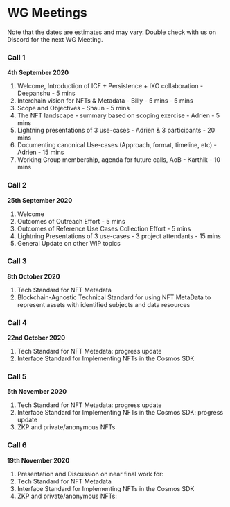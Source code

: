 # WG Meetings

Note that the dates are estimates and may vary. Double check with us on Discord for the next WG Meeting.

### Call 1
**4th September 2020**
1. Welcome, Introduction of ICF + Persistence + IXO collaboration - Deepanshu - 5 mins
2. Interchain vision for NFTs & Metadata - Billy - 5 mins  - 5 mins
3. Scope and Objectives - Shaun - 5 mins
4. The NFT landscape - summary based on scoping exercise - Adrien - 5 mins
5. Lightning presentations of 3 use-cases - Adrien & 3 participants - 20 mins
6. Documenting canonical Use-cases (Approach, format, timeline, etc) - Adrien - 15 mins 
7. Working Group membership, agenda for future calls, AoB - Karthik - 10 mins

### Call 2
**25th September 2020**
1. Welcome
2. Outcomes of Outreach Effort - 5 mins
3. Outcomes of Reference Use Cases Collection Effort -
5 mins
4. Lightning Presentations of 3 use-cases - 3 project attendants - 15 mins
5. General Update on other WIP topics

### Call 3
**8th October 2020**
1. Tech Standard for NFT Metadata
2. Blockchain-Agnostic Technical Standard for using NFT MetaData to represent assets with identified subjects and data resources

### Call 4
**22nd October 2020**
1. Tech Standard for NFT Metadata: progress update
2. Interface Standard for Implementing NFTs in the Cosmos SDK

### Call 5
**5th November 2020**
1. Tech Standard for NFT Metadata: progress update
2. Interface Standard for Implementing NFTs in the Cosmos SDK: progress update
3. ZKP and private/anonymous NFTs

### Call 6
**19th November 2020**
1. Presentation and Discussion on near final work for:
2. Tech Standard for NFT Metadata
3. Interface Standard for Implementing NFTs in the Cosmos SDK
4. ZKP and private/anonymous NFTs:
